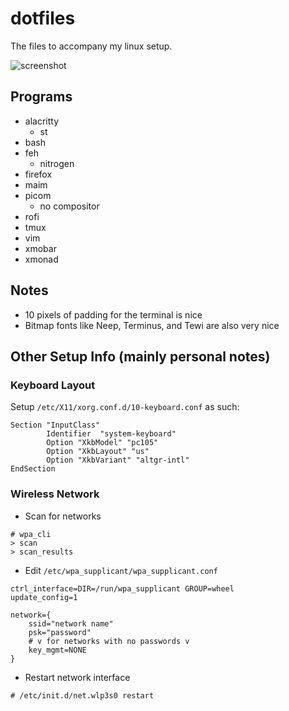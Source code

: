 # dotfiles
The files to accompany my linux setup.

![screenshot](https://camo.githubusercontent.com/5c0bebb35d7a47f5a07d67baba777a64d3c1693f/68747470733a2f2f692e696d6775722e636f6d2f54584c3946624e2e706e67)

## Programs
- alacritty
  - st
- bash
- feh
  - nitrogen
- firefox
- maim
- picom
  - no compositor
- rofi
- tmux
- vim
- xmobar
- xmonad

## Notes
- 10 pixels of padding for the terminal is nice
- Bitmap fonts like Neep, Terminus, and Tewi are also very nice

## Other Setup Info (mainly personal notes)

### Keyboard Layout
Setup `/etc/X11/xorg.conf.d/10-keyboard.conf` as such:
```
Section "InputClass"
        Identifier  "system-keyboard"
        Option "XkbModel" "pc105"
        Option "XkbLayout" "us"
        Option "XkbVariant" "altgr-intl"
EndSection
```

### Wireless Network
- Scan for networks
```
# wpa_cli
> scan
> scan_results
```

- Edit `/etc/wpa_supplicant/wpa_supplicant.conf`
```
ctrl_interface=DIR=/run/wpa_supplicant GROUP=wheel
update_config=1

network={
	ssid="network name"
	psk="password"
	# v for networks with no passwords v
	key_mgmt=NONE
}
```

- Restart network interface
```
# /etc/init.d/net.wlp3s0 restart
```

